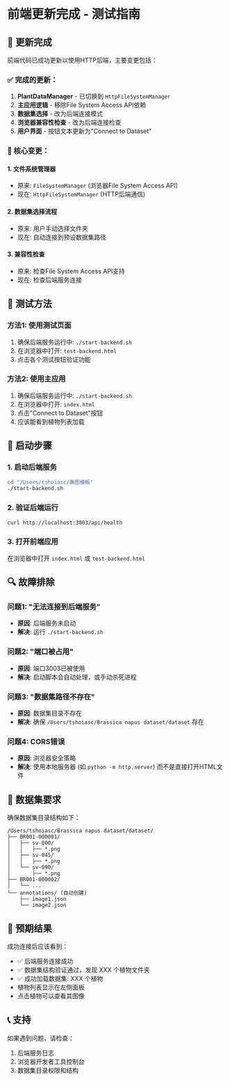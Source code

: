 # 前端更新完成 - 测试指南

## 🎉 更新完成

前端代码已成功更新以使用HTTP后端，主要变更包括：

### ✅ 完成的更新：

1. **PlantDataManager** - 已切换到 `HttpFileSystemManager`
2. **主应用逻辑** - 移除File System Access API依赖
3. **数据集选择** - 改为后端连接模式
4. **浏览器兼容性检查** - 改为后端连接检查
5. **用户界面** - 按钮文本更新为"Connect to Dataset"

### 🔧 核心变更：

#### 1. 文件系统管理器
- 原来: `FileSystemManager` (浏览器File System Access API)
- 现在: `HttpFileSystemManager` (HTTP后端通信)

#### 2. 数据集选择流程
- 原来: 用户手动选择文件夹
- 现在: 自动连接到预设数据集路径

#### 3. 兼容性检查
- 原来: 检查File System Access API支持
- 现在: 检查后端服务连接

## 🧪 测试方法

### 方法1: 使用测试页面
1. 确保后端服务运行中: `./start-backend.sh`
2. 在浏览器中打开: `test-backend.html`
3. 点击各个测试按钮验证功能

### 方法2: 使用主应用
1. 确保后端服务运行中: `./start-backend.sh`
2. 在浏览器中打开: `index.html`
3. 点击"Connect to Dataset"按钮
4. 应该能看到植物列表加载

## 🚀 启动步骤

### 1. 启动后端服务
```bash
cd "/Users/tshoiasc/画图模板"
./start-backend.sh
```

### 2. 验证后端运行
```bash
curl http://localhost:3003/api/health
```

### 3. 打开前端应用
在浏览器中打开 `index.html` 或 `test-backend.html`

## 🔍 故障排除

### 问题1: "无法连接到后端服务"
- **原因**: 后端服务未启动
- **解决**: 运行 `./start-backend.sh`

### 问题2: "端口被占用"
- **原因**: 端口3003已被使用
- **解决**: 启动脚本会自动处理，或手动杀死进程

### 问题3: "数据集路径不存在"
- **原因**: 数据集目录不存在
- **解决**: 确保 `/Users/tshoiasc/Brassica napus dataset/dataset` 存在

### 问题4: CORS错误
- **原因**: 浏览器安全策略
- **解决**: 使用本地服务器 (如 `python -m http.server`) 而不是直接打开HTML文件

## 📁 数据集要求

确保数据集目录结构如下：
```
/Users/tshoiasc/Brassica napus dataset/dataset/
├── BR001-000001/
│   ├── sv-000/
│   │   ├── *.png
│   ├── sv-045/
│   │   ├── *.png
│   └── sv-090/
│       ├── *.png
├── BR001-000002/
│   └── ...
└── annotations/ (自动创建)
    ├── image1.json
    └── image2.json
```

## 🎯 预期结果

成功连接后应该看到：
- ✅ 后端服务连接成功
- ✅ 数据集结构验证通过，发现 XXX 个植物文件夹
- ✅ 成功加载数据集: XXX 个植物
- 植物列表显示在左侧面板
- 点击植物可以查看其图像

## 📞 支持

如果遇到问题，请检查：
1. 后端服务日志
2. 浏览器开发者工具控制台
3. 数据集目录权限和结构
